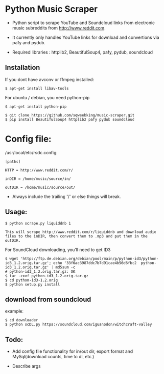 Python Music Scraper
======

* Python script to scrape YouTube and Soundcloud links from electronic music subreddits from http://www.reddit.com.

* It currently only handles YouTube links for download and convertions via pafy and pydub.

* Required libraries :  httplib2, BeautifulSoup4, pafy, pydub, soundcloud


## Installation

If you dont have avconv or ffmpeg installed:

    $ apt-get install libav-tools

For ubuntu / debian, you need python-pip

    $ apt-get install python-pip
    
    $ git clone https://github.com/sqweebking/music-scraper.git
    $ pip install BeautifulSoup4 httplib2 pafy pydub soundcloud
    


# Config file:

/usr/local/etc/rsdc.config

    [paths]
    
    HTTP = http://www.reddit.com/r/
    
    inDIR = /home/music/source/in/
    
    outDIR = /home/music/source/out/
    
* Always include the trailing '/' or else things will break.

## Usage:
    $ python scrape.py liquiddnb 1
    
    This will scrape http://www.reddit.com/r/liquiddnb and download audio files to the inDIR, then convert them to .mp3 and put them in the outDIR.
    
For SoundCloud downloading, you'll need to get ID3

    $ wget 'http://ftp.de.debian.org/debian/pool/main/p/python-id3/python-id3_1.2.orig.tar.gz'; echo '33f6ac3987ddc7b7d91cae4b56d6fbc2  python-id3_1.2.orig.tar.gz' | md5sum -c
    # python-id3_1.2.orig.tar.gz: OK
    $ tar -zxvf python-id3_1.2.orig.tar.gz
    $ cd python-id3-1.2.orig
    $ python setup.py install
    
## download from soundcloud

example:


    $ cd downloader
    $ python scDL.py https://soundcloud.com/iguanodon/witchcraft-valley



## Todo: 

* Add config file functionality for in/out dir, export format and MySql(download counts, time to dl, etc.)

* Describe args
